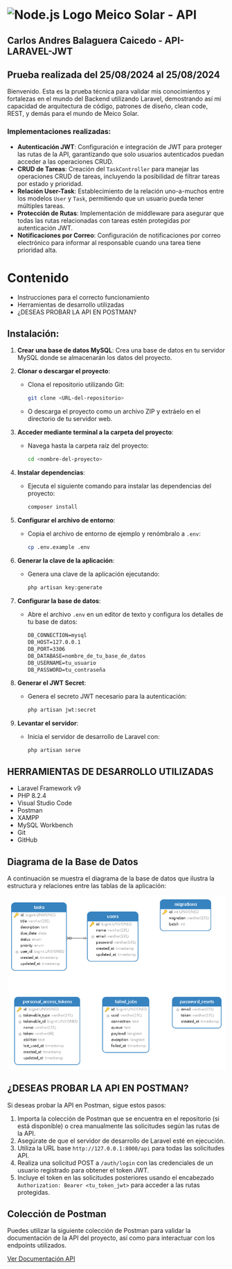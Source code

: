 
#  <img src="https://w7.pngwing.com/pngs/399/620/png-transparent-laravel-hd-logo.png" alt="Node.js Logo" width="200"/> Meico Solar - API 
## Carlos Andres Balaguera Caicedo - API- LARAVEL-JWT

## Prueba realizada del 25/08/2024 al 25/08/2024

Bienvenido. Esta es la prueba técnica para validar mis conocimientos y fortalezas en el mundo del Backend utilizando Laravel, demostrando así mi capacidad de arquitectura de código, patrones de diseño, clean code, REST, y demás para el mundo de Meico Solar.

### Implementaciones realizadas:

- **Autenticación JWT**: Configuración e integración de JWT para proteger las rutas de la API, garantizando que solo usuarios autenticados puedan acceder a las operaciones CRUD.
- **CRUD de Tareas**: Creación del `TaskController` para manejar las operaciones CRUD de tareas, incluyendo la posibilidad de filtrar tareas por estado y prioridad.
- **Relación User-Task**: Establecimiento de la relación uno-a-muchos entre los modelos `User` y `Task`, permitiendo que un usuario pueda tener múltiples tareas.
- **Protección de Rutas**: Implementación de middleware para asegurar que todas las rutas relacionadas con tareas estén protegidas por autenticación JWT.
- **Notificaciones por Correo**: Configuración de notificaciones por correo electrónico para informar al responsable cuando una tarea tiene prioridad alta.


# Contenido
* Instrucciones para el correcto funcionamiento
* Herramientas de desarrollo utilizadas
* ¿DESEAS PROBAR LA API EN POSTMAN?

## Instalación:
1. **Crear una base de datos MySQL**: Crea una base de datos en tu servidor MySQL donde se almacenarán los datos del proyecto.

2. **Clonar o descargar el proyecto**:
    - Clona el repositorio utilizando Git:
      ```bash
      git clone <URL-del-repositorio>
      ```
    - O descarga el proyecto como un archivo ZIP y extráelo en el directorio de tu servidor web.

3. **Acceder mediante terminal a la carpeta del proyecto**:
    - Navega hasta la carpeta raíz del proyecto:
      ```bash
      cd <nombre-del-proyecto>
      ```

4. **Instalar dependencias**:
    - Ejecuta el siguiente comando para instalar las dependencias del proyecto:
      ```bash
      composer install
      ```

5. **Configurar el archivo de entorno**:
    - Copia el archivo de entorno de ejemplo y renómbralo a `.env`:
      ```bash
      cp .env.example .env
      ```

6. **Generar la clave de la aplicación**:
    - Genera una clave de la aplicación ejecutando:
      ```bash
      php artisan key:generate
      ```

7. **Configurar la base de datos**:
    - Abre el archivo `.env` en un editor de texto y configura los detalles de tu base de datos:
      ```plaintext
      DB_CONNECTION=mysql
      DB_HOST=127.0.0.1
      DB_PORT=3306
      DB_DATABASE=nombre_de_tu_base_de_datos
      DB_USERNAME=tu_usuario
      DB_PASSWORD=tu_contraseña
      ```

8. **Generar el JWT Secret**:
    - Genera el secreto JWT necesario para la autenticación:
      ```bash
      php artisan jwt:secret
      ```
      
9. **Levantar el servidor**:
    - Inicia el servidor de desarrollo de Laravel con:
      ```bash
      php artisan serve
      ```

## HERRAMIENTAS DE DESARROLLO UTILIZADAS
* Laravel Framework v9
* PHP 8.2.4 
* Visual Studio Code
* Postman
* XAMPP
* MySQL Workbench
* Git
* GitHub

## Diagrama de la Base de Datos

A continuación se muestra el diagrama de la base de datos que ilustra la estructura y relaciones entre las tablas de la aplicación:

![Diagrama de la Base de Datos](https://github.com/ccaicedo22/Crud_Api_Laravel_Auth_JWT/blob/main/public/images/Diagrama%20base%20de%20datos.png)


## ¿DESEAS PROBAR LA API EN POSTMAN?
Si deseas probar la API en Postman, sigue estos pasos:
1. Importa la colección de Postman que se encuentra en el repositorio (si está disponible) o crea manualmente las solicitudes según las rutas de la API.
2. Asegúrate de que el servidor de desarrollo de Laravel esté en ejecución.
3. Utiliza la URL base `http://127.0.0.1:8000/api` para todas las solicitudes API.
4. Realiza una solicitud POST a `/auth/login` con las credenciales de un usuario registrado para obtener el token JWT.
5. Incluye el token en las solicitudes posteriores usando el encabezado `Authorization: Bearer <tu_token_jwt>` para acceder a las rutas protegidas.

## Colección de Postman

Puedes utilizar la siguiente colección de Postman para validar la documentación de la API del proyecto, así como para interactuar con los endpoints utilizados.

<a href="https://documenter.getpostman.com/view/28758682/2sAXjF9v2e" target="_blank">Ver Documentación API</a>
